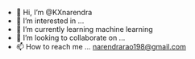 - 👋 Hi, I’m @KXnarendra
- 👀 I’m interested in ...
- 🌱 I’m currently learning machine learning
- 💞️ I’m looking to collaborate on ...
- 📫 How to reach me ... narendrarao198@gmail.com

<!---
KXnarendra/KXnarendra is a ✨ special ✨ repository because its `README.md` (this file) appears on your GitHub profile.
You can click the Preview link to take a look at your changes.
--->
